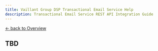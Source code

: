 ```yaml
---
title: Vaillant Group DSP Transactional Email Service Help
description: Transactional Email Service REST API Integration Guide
---
```


[&larr; back to Overview](/email)

## TBD